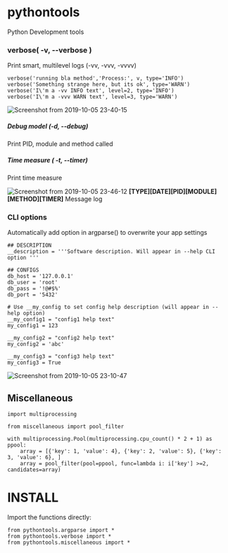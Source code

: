 pythontools
===========

Python Development tools

### verbose( -v, --verbose )
Print smart, multilevel logs (-vv, -vvv, -vvvv)
```
verbose('running bla method','Process:', v, type='INFO')
verbose('Something strange here, but its ok', type='WARN')
verbose('I\'m a -vv INFO text', level=2, type='INFO')
verbose('I\'m a -vvv WARN text', level=3, type='WARN')
```
![Screenshot from 2019-10-05 23-40-15](https://user-images.githubusercontent.com/3841825/66261712-5e1ed600-e7ca-11e9-9e44-9dbf32eea402.png)

##### Debug model (-d, --debug)
Print PID, module and method called

##### Time measure ( -t, --timer)
Print time measure

![Screenshot from 2019-10-05 23-46-12](https://user-images.githubusercontent.com/3841825/66261713-5e1ed600-e7ca-11e9-86d4-228c19a5e909.png)
**[TYPE][DATE][PID][MODULE][METHOD][TIMER]** Message log

### CLI options
Automatically add option in argparse() to overwrite your app settings

```
## DESCRIPTION
__description = '''Software description. Will appear in --help CLI option '''

## CONFIGS
db_host = '127.0.0.1'
db_user = 'root'
db_pass = '!@#$%'
db_port = '5432'

# Use __my_config to set config help description (will appear in --help option)
__my_config1 = "config1 help text"
my_config1 = 123

__my_config2 = "config2 help text"
my_config2 = 'abc'

__my_config3 = "config3 help text"
my_config3 = True
```
![Screenshot from 2019-10-05 23-10-47](https://user-images.githubusercontent.com/3841825/66261517-c23f9b00-e7c6-11e9-947c-d5bc395dcb5f.png)


## Miscellaneous
```
import multiprocessing

from miscellaneous import pool_filter

with multiprocessing.Pool(multiprocessing.cpu_count() * 2 + 1) as ppool:
    array = [{'key': 1, 'value': 4}, {'key': 2, 'value': 5}, {'key': 3, 'value': 6}, ]
    array = pool_filter(pool=ppool, func=lambda i: i['key'] >=2, candidates=array)
```


# INSTALL
Import the functions directly:
```
from pythontools.argparse import *
from pythontools.verbose import *
from pythontools.miscellaneous import *
```
